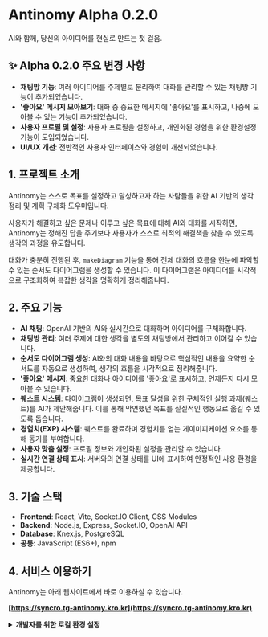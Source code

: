 # Antinomy Alpha 0.2.0

AI와 함께, 당신의 아이디어를 현실로 만드는 첫 걸음.

## ✨ Alpha 0.2.0 주요 변경 사항

- **채팅방 기능**: 여러 아이디어를 주제별로 분리하여 대화를 관리할 수 있는 채팅방 기능이 추가되었습니다.
- **'좋아요' 메시지 모아보기**: 대화 중 중요한 메시지에 '좋아요'를 표시하고, 나중에 모아볼 수 있는 기능이 추가되었습니다.
- **사용자 프로필 및 설정**: 사용자 프로필을 설정하고, 개인화된 경험을 위한 환경설정 기능이 도입되었습니다.
- **UI/UX 개선**: 전반적인 사용자 인터페이스와 경험이 개선되었습니다.

## 1. 프로젝트 소개

Antinomy는 스스로 목표를 설정하고 달성하고자 하는 사람들을 위한 AI 기반의 생각 정리 및 계획 구체화 도우미입니다.

사용자가 해결하고 싶은 문제나 이루고 싶은 목표에 대해 AI와 대화를 시작하면, Antinomy는 정해진 답을 주기보다 사용자가 스스로 최적의 해결책을 찾을 수 있도록 생각의 과정을 유도합니다.

대화가 충분히 진행된 후, `makeDiagram` 기능을 통해 전체 대화의 흐름을 한눈에 파악할 수 있는 순서도 다이어그램을 생성할 수 있습니다. 이 다이어그램은 아이디어를 시각적으로 구조화하여 복잡한 생각을 명확하게 정리해줍니다.

## 2. 주요 기능

- **AI 채팅**: OpenAI 기반의 AI와 실시간으로 대화하며 아이디어를 구체화합니다.
- **채팅방 관리**: 여러 주제에 대한 생각을 별도의 채팅방에서 관리하고 이어갈 수 있습니다.
- **순서도 다이어그램 생성**: AI와의 대화 내용을 바탕으로 핵심적인 내용을 요약한 순서도를 자동으로 생성하여, 생각의 흐름을 시각적으로 정리해줍니다.
- **'좋아요' 메시지**: 중요한 대화나 아이디어를 '좋아요'로 표시하고, 언제든지 다시 모아볼 수 있습니다.
- **퀘스트 시스템**: 다이어그램이 생성되면, 목표 달성을 위한 구체적인 실행 과제(퀘스트)를 AI가 제안해줍니다. 이를 통해 막연했던 목표를 실질적인 행동으로 옮길 수 있도록 돕습니다.
- **경험치(EXP) 시스템**: 퀘스트를 완료하며 경험치를 얻는 게이미피케이션 요소를 통해 동기를 부여합니다.
- **사용자 맞춤 설정**: 프로필 정보와 개인화된 설정을 관리할 수 있습니다.
- **실시간 연결 상태 표시**: 서버와의 연결 상태를 UI에 표시하여 안정적인 사용 환경을 제공합니다.

## 3. 기술 스택

- **Frontend**: React, Vite, Socket.IO Client, CSS Modules
- **Backend**: Node.js, Express, Socket.IO, OpenAI API
- **Database**: Knex.js, PostgreSQL 
- **공통**: JavaScript (ES6+), npm

## 4. 서비스 이용하기

Antinomy는 아래 웹사이트에서 바로 이용하실 수 있습니다.

**[https://syncro.tg-antinomy.kro.kr](https://syncro.tg-antinomy.kro.kr)**

<details>
<summary><b>개발자를 위한 로컬 환경 설정</b></summary>

직접 코드를 수정하거나 개발에 참여하고 싶은 경우 아래의 방법으로 로컬 환경을 설정할 수 있습니다.

1.  **저장소 복제**
    ```bash
    git clone https://github.com/TechginusTG/Antinomy.git
    cd Antinomy
    ```

2.  **의존성 설치**
    ```bash
    npm install
    ```

3.  **환경 변수 설정**
    프로젝트 루트 디렉토리에 `.env` 파일을 생성하고, 다음 내용을 추가합니다.

    ```
    # OpenAI API Key (필수)
    OPENAI_API_KEY=your_openai_api_key

    # JWT (JSON Web Token) 비밀 키 (필수)
    # 사용자 인증 토큰 생성 및 검증에 사용됩니다. 보안을 위해 강력하고 유니크한 문자열을 사용하세요.
    JWT_SECRET=your_jwt_secret_key

    # 데이터베이스 연결 URL (필수)
    # Knex.js를 통해 PostgreSQL 데이터베이스에 연결하는 데 사용됩니다.
    # 예: postgresql://user:password@host:port/database
    DATABASE_URL=your_database_connection_string

    # 프론트엔드 소켓 연결 URL (선택 사항, 로컬 개발 시 기본값 사용)
    # 프로덕션 환경에서는 프론트엔드가 백엔드 소켓 서버에 연결할 주소를 지정합니다.
    # 예: VITE_SOCKET_URL=https://api.yourdomain.com
    VITE_SOCKET_URL=

    # 환경 (프로덕션 서버 실행 시 필요)
    # 'production'으로 설정하면 프로덕션 빌드 및 최적화가 적용됩니다.
    # npm run dev 사용 시에는 자동으로 'development'로 설정됩니다.
    NODE_ENV=production
    ```

4.  **데이터베이스 마이그레이션**
    최신 데이터베이스 스키마를 적용합니다.
    ```bash
    npx knex migrate:latest --knexfile knexfile.cjs
    ```

5.  **개발 서버 실행**
    ```bash
    npm run dev
    ```
    위 명령어를 실행하면 클라이언트와 서버가 동시에 개발 모드로 실행됩니다.

</details>
